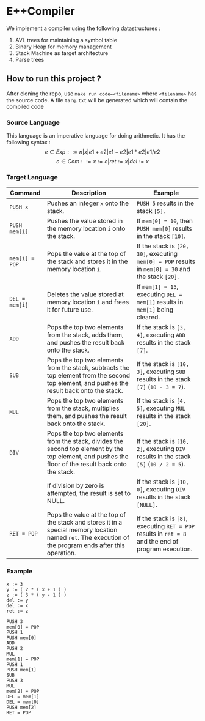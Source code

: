# E++Compiler

We implement a compiler using the following datastructures :

1. AVL trees for maintaining a symbol table
2. Binary Heap for memory management
3. Stack Machine as target architecture
4. Parse trees

## How to run this project ?
After cloning the repo, use
`make run code=<filename>` where `<filename>` has the source code. A file `targ.txt` will be generated which will contain the compiled code

### Source Language
This language is an imperative language for doing arithmetic. It has the following syntax : 
$$e \in Exp ::= n | x | e1 + e2 | e1 - e2 | e1 * e2 | e1 / e2 $$
$$c \in  Com ::= x := e | ret := x | del := x$$

### Target Language 
| Command         | Description                                                                                                                                               | Example                                                                                               |
|-----------------|-----------------------------------------------------------------------------------------------------------------------------------------------------------|-------------------------------------------------------------------------------------------------------|
| `PUSH x`        | Pushes an integer `x` onto the stack.                                                                                                                      | `PUSH 5` results in the stack `[5]`.                                                                  |
| `PUSH mem[i]`   | Pushes the value stored in the memory location `i` onto the stack.                                                                                         | If `mem[0] = 10`, then `PUSH mem[0]` results in the stack `[10]`.                                     |
| `mem[i] = POP`  | Pops the value at the top of the stack and stores it in the memory location `i`.                                                                           | If the stack is `[20, 30]`, executing `mem[0] = POP` results in `mem[0] = 30` and the stack `[20]`.   |
| `DEL = mem[i]`  | Deletes the value stored at memory location `i` and frees it for future use.                                                                               | If `mem[1] = 15`, executing `DEL = mem[1]` results in `mem[1]` being cleared.                         |
| `ADD`           | Pops the top two elements from the stack, adds them, and pushes the result back onto the stack.                                                            | If the stack is `[3, 4]`, executing `ADD` results in the stack `[7]`.                                 |
| `SUB`           | Pops the top two elements from the stack, subtracts the top element from the second top element, and pushes the result back onto the stack.               | If the stack is `[10, 3]`, executing `SUB` results in the stack `[7]` (`10 - 3 = 7`).                 |
| `MUL`           | Pops the top two elements from the stack, multiplies them, and pushes the result back onto the stack.                                                      | If the stack is `[4, 5]`, executing `MUL` results in the stack `[20]`.                                |
| `DIV`           | Pops the top two elements from the stack, divides the second top element by the top element, and pushes the floor of the result back onto the stack.       | If the stack is `[10, 2]`, executing `DIV` results in the stack `[5]` (`10 / 2 = 5`).                 |
|                 | If division by zero is attempted, the result is set to NULL.                                                                                               | If the stack is `[10, 0]`, executing `DIV` results in the stack `[NULL]`.                             |
| `RET = POP`     | Pops the value at the top of the stack and stores it in a special memory location named `ret`. The execution of the program ends after this operation.     | If the stack is `[8]`, executing `RET = POP` results in `ret = 8` and the end of program execution.   |


### Example

```
x := 3
y := ( 2 * ( x + 1 ) )
z := ( 3 * ( y - 1 ) )
del := y
del := x
ret := z
```

```
PUSH 3
mem[0] = POP
PUSH 1
PUSH mem[0]
ADD
PUSH 2
MUL
mem[1] = POP
PUSH 1
PUSH mem[1]
SUB
PUSH 3
MUL
mem[2] = POP
DEL = mem[1]
DEL = mem[0]
PUSH mem[2]
RET = POP

```